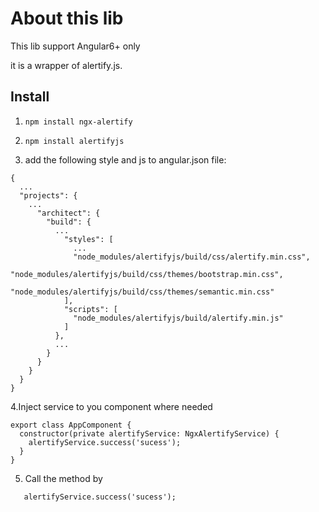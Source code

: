 # About this lib

This lib support Angular6+ only

it is a wrapper of alertify.js.


## Install

1. ```npm install ngx-alertify```

2. ```npm install alertifyjs```

3. add the following style and js to angular.json file:

```
{
  ...
  "projects": {
    ...
      "architect": {
        "build": {
          ...
            "styles": [
              ...
              "node_modules/alertifyjs/build/css/alertify.min.css",
              "node_modules/alertifyjs/build/css/themes/bootstrap.min.css",
              "node_modules/alertifyjs/build/css/themes/semantic.min.css"
            ],
            "scripts": [
              "node_modules/alertifyjs/build/alertify.min.js"
            ]
          },
          ...
        }
      }
    }
  }
}
```

4.Inject service to you component where needed

```
export class AppComponent {
  constructor(private alertifyService: NgxAlertifyService) {
    alertifyService.success('sucess');
  }
}
```

5. Call the method by 
```
   alertifyService.success('sucess');
   ```
